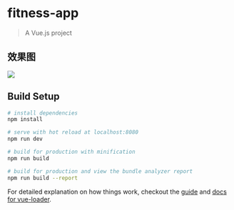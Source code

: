 # fitness-app

> A Vue.js project

## 效果图

![](https://github.com/xingxiaoyiyio/vue2-vux-fitness-project/raw/master/static/3.jpg)

## Build Setup

``` bash
# install dependencies
npm install

# serve with hot reload at localhost:8080
npm run dev

# build for production with minification
npm run build

# build for production and view the bundle analyzer report
npm run build --report
```

For detailed explanation on how things work, checkout the [guide](http://vuejs-templates.github.io/webpack/) and [docs for vue-loader](http://vuejs.github.io/vue-loader).
